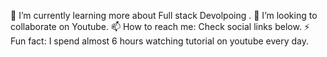 🌱 I’m currently learning more about Full stack Devolpoing .
👯 I’m looking to collaborate on Youtube.
📫 How to reach me: Check social links below.
⚡ Fun fact: I spend almost 6 hours watching tutorial on youtube  every day.
